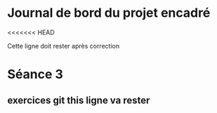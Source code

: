 # Journal de bord du projet encadré
<<<<<<< HEAD

Cette ligne doit rester après correction







# Séance 3
## exercices git this ligne va rester
